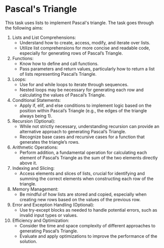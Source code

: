 # Pascal's Triangle

This task uses lists to implement Pascal's triangle. The task goes through the following aims:
1. Lists and List Comprehensions:
    - Understand how to create, access, modify, and iterate over lists.
    - Utilize list comprehensions for more concise and readable code, especially for generating rows of Pascal’s Triangle.
2. Functions:
    - Know how to define and call functions.
    - Pass parameters and return values, particularly how to return a list of lists representing Pascal’s Triangle.
3. Loops:
    - Use for and while loops to iterate through sequences.
    - Nested loops may be necessary for generating each row and calculating the values of Pascal’s Triangle.
4. Conditional Statements:
    - Apply if, elif, and else conditions to implement logic based on the position within Pascal’s Triangle (e.g., the edges of the triangle always being 1).
5. Recursion (Optional):
    - While not strictly necessary, understanding recursion can provide an alternative approach to generating Pascal’s Triangle.
    - Recognize base cases and recursive cases for a function that generates the triangle’s rows.
6. Arithmetic Operations:
    - Perform addition, a fundamental operation for calculating each element of Pascal’s Triangle as the sum of the two elements directly above it.
7. Indexing and Slicing:
    - Access elements and slices of lists, crucial for identifying and summing the correct elements when constructing each row of the triangle.
8. Memory Management:
    - Be mindful of how lists are stored and copied, especially when creating new rows based on the values of the previous row.
9. Error and Exception Handling (Optional):
    - Use try-except blocks as needed to handle potential errors, such as invalid input types or values.
10. Efficiency and Optimization:
    - Consider the time and space complexity of different approaches to generating Pascal’s Triangle.
    - Evaluate and apply optimizations to improve the performance of the solution.